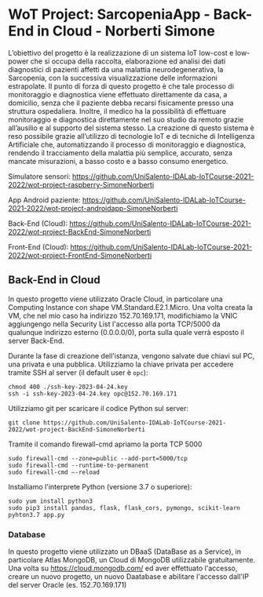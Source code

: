 # WoT Project: SarcopeniaApp - Back-End in Cloud - Norberti Simone

L’obiettivo del progetto è la realizzazione di un sistema IoT low-cost e low-power che si occupa della raccolta, elaborazione ed analisi dei dati diagnostici di pazienti affetti da una malattia neurodegenerativa, la Sarcopenia, con la successiva visualizzazione delle informazioni estrapolate. Il punto di forza di questo progetto è che tale processo di monitoraggio e diagnostica viene effettuato direttamente da casa, a domicilio, senza che il paziente debba recarsi fisicamente presso una struttura ospedaliera. Inoltre, il medico ha la possibilità di effettuare monitoraggio e diagnostica direttamente nel suo studio da remoto grazie all’ausilio e al supporto del sistema stesso. La creazione di questo sistema è reso possibile grazie all’utilizzo di tecnologie IoT e di tecniche di Intelligenza Artificiale che, automatizzando il processo di monitoraggio e diagnostica, rendendo il tracciamento della malattia più semplice, accurato, senza mancate misurazioni, a basso costo e a basso consumo energetico.

Simulatore sensori: https://github.com/UniSalento-IDALab-IoTCourse-2021-2022/wot-project-raspberry-SimoneNorberti

App Android paziente: https://github.com/UniSalento-IDALab-IoTCourse-2021-2022/wot-project-androidapp-SimoneNorberti

Back-End (Cloud): https://github.com/UniSalento-IDALab-IoTCourse-2021-2022/wot-project-BackEnd-SimoneNorberti

Front-End (Cloud): https://github.com/UniSalento-IDALab-IoTCourse-2021-2022/wot-project-FrontEnd-SimoneNorberti


## Back-End in Cloud
In questo progetto viene utilizzato Oracle Cloud, in particolare una Computing Instance con shape VM.Standard.E2.1.Micro.
Una volta creata la VM, che nel mio caso ha indirizzo 152.70.169.171, modifichiamo la VNIC aggiungengo nella Security List l'accesso alla porta TCP/5000 da qualunque indirizzo esterno (0.0.0.0/0), porta sulla quale verrà esposto il server Back-End.

Durante la fase di creazione dell'istanza, vengono salvate due chiavi sul PC, una privata e una pubblica. Utilizziamo la chiave privata per accedere tramite SSH al server (il default user è ```opc```):
```
chmod 400 ./ssh-key-2023-04-24.key
ssh -i ssh-key-2023-04-24.key opc@152.70.169.171
```

Utilizziamo git per scaricare il codice Python sul server:
```
git clone https://github.com/UniSalento-IDALab-IoTCourse-2021-2022/wot-project-BackEnd-SimoneNorberti
```

Tramite il comando firewall-cmd apriamo la porta TCP 5000
```
sudo firewall-cmd --zone=public --add-port=5000/tcp
sudo firewall-cmd --runtime-to-permanent
sudo firewall-cmd –-reload
```

Installiamo l'interprete Python (versione 3.7 o superiore):
```
sudo yum install python3
sudo pip3 install pandas, flask, flask_cors, pymongo, scikit-learn
pyhton3.7 app.py
```

### Database
In questo progetto viene utilizzato un DBaaS (DataBase as a Service), in particolare Atlas MongoDB, un Cloud di MongoDB utilizzabile gratuitamente.
Una volta su https://cloud.mongodb.com/ ed aver effettuato l'accesso, creare un nuovo progetto, un nuovo Daatabase e abilitare l'accesso dall'IP del server Oracle (es. 152.70.169.171)
